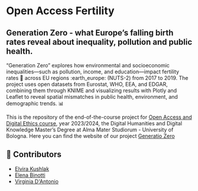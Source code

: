 # Open Access Fertility
## Generation Zero - what Europe’s falling birth rates reveal about inequality, pollution and public health.
“Generation Zero” explores how environmental and socioeconomic inequalities—such as pollution, income, and education—impact fertility rates :baby: across EU regions :earth_europe: (NUTS-2) from 2017 to 2019. The project uses open datasets from Eurostat, WHO, EEA, and EDGAR, combining them through KNIME and visualizing results with Plotly and Leaflet to reveal spatial mismatches in public health, environment, and demographic trends. :bar_chart:

This is the repository of the end-of-the-course project for [Open Access and Digital Ethics course](https://www.unibo.it/en/study/course-units-transferable-skills-moocs/course-unit-catalogue/course-unit/2023/424645), year 2023/2024, the Digital Humanities and Digital Knowledge Master’s Degree at Alma Mater Studiorum - University of Bologna.
Here you can find the website of our project [Generatio Zero](fertilityeu.github.io/open-access-fertility/)

## 👥 Contributors
- [Elvira Kushlak](https://github.com/elviraku)
- [Elena Binotti](https://github.com/elena2notti)
- [Virginia D'Antonio](https://github.com/VirginiaDa00)

